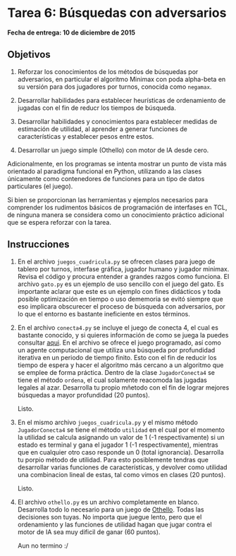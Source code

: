 # Tarea 6: Búsquedas con adversarios

**Fecha de entrega: 10 de diciembre de 2015**

## Objetivos

1. Reforzar los conocimientos de los métodos de búsquedas por adversarios, en particular 
   el algoritmo Minimax con poda alpha-beta en su versión para dos jugadores por turnos, conocida 
   como `negamax`.

2. Desarrollar habilidades para establecer heurísticas de ordenamiento de jugadas con el fin de reducr los
   tiempos de búsqueda.
   
3. Desarrollar habilidades y conocimientos para establecer medidas de estimación de utilidad, al aprender a 
   generar funciones de características y establecer pesos entre estos.
   
4. Desarrollar un juego simple (Othello) con motor de IA desde cero.

Adicionalmente, en los programas se intenta mostrar un punto de vista más orientado al paradigma funcional en Python,
utilizando a las clases únicamente como contenedores de funciones para un tipo de datos particulares (el juego).

Si bien se proporcionan las herramientas y ejemplos necesarios para comprender los rudimentos básicos de programación 
de interfases en TCL, de ninguna manera se considera como un conocimiento práctico adicional que se espera
reforzar con la tarea.

## Instrucciones

1. En el archivo `juegos_cuadricula.py` se ofrecen clases para juego de tablero por turnos, interfase gráfica, jugador
   humano y jugador minimax. Revisa el código y procura entender a grandes razgos como funciona. El archivo `gato.py`
   es un ejemplo de uso sencillo con el juego del gato. Es importante aclarar que este es un ejemplo con fines didácticos y 
   toda posible optimización en tiempo o uso dememoria se evitó siempre que eso implicara obscurecer el proceso de
   búsqueda con adversarios, por lo que el entorno es bastante ineficiente en estos términos.
   
2. En el archivo `conecta4.py` se incluye el juego de conecta 4, el cual es bastante conocido, y si quieres información
   de como se juega la puedes consultar [aqui](http://en.wikipedia.org/wiki/Connect_Four). En el archivo se ofrece el 
   juego programado, así como un agente computacional que utiliza una búsqueda por profundidad iterativa en un periodo 
   de tiempo finito. Esto con el fin de reducir los tiempo de espera y hacer el algoritmo más cercano a un algoritmo
   que se emplee de forma práctica. Dentro de la clase `JugadorConecta4` se tiene el método `ordena`, el cual solamente
   reacomoda las jugadas legales al azar. Desarrolla tu propio mñetodo con el fin de lograr mejores búsquedas a mayor
   profundidad (20 puntos).

   Listo.
   
3. En el mismo archivo `juegos_cuadricula.py` y el mismo método `JugadorConecta4` se tiene el método `utilidad` en 
   el cual por el momento la utilidad se calcula asignando un valor de 1 (-1 respectivamente) si un estado es terminal
   y gana el jugador 1 (-1 respectivamente), mientras que en cualquier otro caso responde un 0 (total ignorancia). 
   Desarrolla tu porpio método de utilidad. Para esto posiblemente tendras que desarrollar varias funciones de 
   características, y devolver como utilidad una combinacion lineal de estas, tal como vimos en clases (20 puntos).

   Listo.
   
4. El archivo `othello.py` es un archivo completamente en blanco. Desarrolla todo lo necesario para un juego de 
   [Othello](http://en.wikipedia.org/wiki/Reversi). Todas las decisiones son tuyas. No importa que juegue lento,
   pero que el ordenamiento y las funciones de utilidad hagan que jugar contra el motor de IA sea muy dificil de
   ganar (60 puntos).

   Aun no termino :/
   
   
